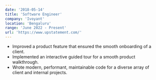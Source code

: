 ```yaml
---
date: '2018-05-14'
title: 'Software Engineer'
company: 'Ivoyant'
location: 'Bengaluru'
range: 'June 2022 - Present'
url: 'https://www.upstatement.com/'
---
```


- Improved a product feature that ensured the smooth onboarding of a client.
- Implemented an interactive guided tour for a smooth product walkthrough.
- Wrote modern, performant, maintainable code for a diverse array of client and internal projects.
